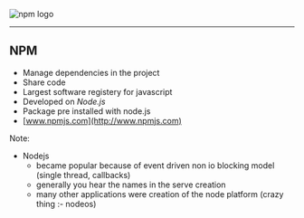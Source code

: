 <!-- .slide: data-background="#A52E32" -->
![npm logo](/img/npm-logo-dark.png "Npm logo") <!-- .element: class="no-fancy"-->

---

## NPM

<!-- .slide: data-background="#A52E32" -->
- Manage dependencies in the project
- Share code
- Largest software registery for javascript
- Developed on *Node.js*
- Package pre installed with node.js
- [www.npmjs.com](http://www.npmjs.com)

Note: 
- Nodejs
  - became popular because of event driven non io blocking model (single thread, callbacks)
  - generally you hear the names in the serve creation
  - many other applications were creation of the node platform (crazy thing :- nodeos)
